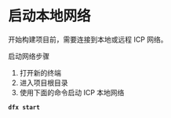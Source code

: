 # 启动本地网络

开始构建项目前，需要连接到本地或远程 ICP 网络。

启动网络步骤

1. 打开新的终端
2. 进入项目根目录
3. 使用下面的命令启动 ICP 本地网络

**`dfx start`**

